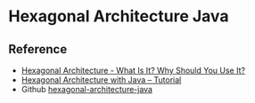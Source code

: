 # Hexagonal Architecture Java

## Reference

- [Hexagonal Architecture - What Is It? Why Should You Use It?](https://www.happycoders.eu/software-craftsmanship/hexagonal-architecture/)
- [Hexagonal Architecture with Java – Tutorial](https://www.happycoders.eu/software-craftsmanship/hexagonal-architecture-java/)
- Github [hexagonal-architecture-java](https://github.com/SvenWoltmann/hexagonal-architecture-java)

